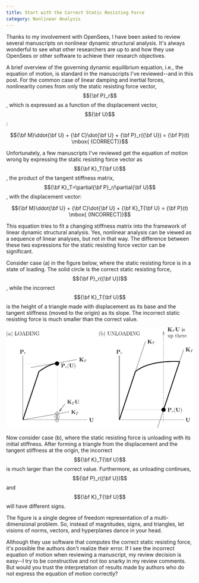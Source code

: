 ```yaml
---
title: Start with the Correct Static Resisting Force
category: Nonlinear Analysis
---
```


Thanks to my involvement with OpenSees, I have been asked to review several
manuscripts on nonlinear dynamic structural analysis. It's always wonderful to
see what other researchers are up to and how they use OpenSees or other
software to achieve their research objectives.

A brief overview of the governing dynamic equilibrium equation, i.e., the
equation of motion, is standard in the manuscripts I've reviewed--and in this
post. For the common case of linear damping and inertial forces, nonlinearity
comes from only the static resisting force vector, $${\bf P}_r$$, which is
expressed as a function of the displacement vector, $${\bf U}$$:

$${\bf M}\ddot{\bf U} + {\bf C}\dot{\bf U} + {\bf P}_r({\bf U}) = {\bf P}(t) \mbox{ (CORRECT)}$$

Unfortunately, a few manuscripts I've reviewed get the equation of motion
wrong by expressing the static resisting force vector as
$${\bf K}_T{\bf U}$$, the product of the tangent stiffness matrix,
$${\bf K}_T=\partial{\bf P}_r/\partial{\bf U}$$, with the displacement vector:

$${\bf M}\ddot{\bf U} + {\bf C}\dot{\bf U} + {\bf K}_T{\bf U} = {\bf P}(t) \mbox{ (INCORRECT)}$$

This equation tries to fit a changing stiffness matrix into the framework of
linear dynamic structural analysis. Yes, nonlinear analysis can be viewed as a
sequence of linear analyses, but not in that way. The difference between these
two expressions for the static resisting force vector can be significant.

Consider case (a) in the figure below, where the static resisting force is in
a state of loading. The solid circle is the correct static resisting force,
$${\bf P}_r({\bf U})$$, while the incorrect $${\bf K}_T{\bf U}$$ is the height
of a triangle made with displacement as its base and the tangent stiffness
(moved to the origin) as its slope. The incorrect static resisting force is
much smaller than the correct value.

![Interpretations of static resisting force](/assets/images/ResistingForce.png)

Now consider case (b), where the static resisting force is unloading with its
initial stiffness. After forming a triangle from the displacement and the
tangent stiffness at the origin, the incorrect $${\bf K}_T{\bf U}$$ is
much larger than the correct value. Furthermore, as unloading continues,
$${\bf P}_r({\bf U})$$ and $${\bf K}_T{\bf U}$$ will have different signs.

The figure is a single degree of freedom representation of a multi-dimensional
problem. So, instead of magnitudes, signs, and triangles, let visions of
norms, vectors, and hyperplanes dance in your head.

Although they use software that computes the correct static resisting force,
it's possible the authors don't realize their error. If I see the incorrect
equation of motion when reviewing a manuscript, my review decision is
easy--I try to be constructive and not too snarky in my review comments.
But would you trust the interpretation of results made by authors who do not
express the equation of motion correctly?
